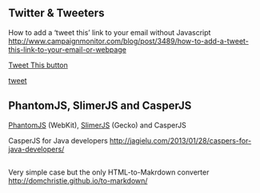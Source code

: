 
## Twitter & Tweeters

How to add a ‘tweet this’ link to your email without Javascript
http://www.campaignmonitor.com/blog/post/3489/how-to-add-a-tweet-this-link-to-your-email-or-webpage

<a href="http://twitter.com/share?url=http://campaignmonitor.com/blog&text=I love the Campaign Monitor blog!&via=campaignmonitor&related=yarrcat" target="_blank">Tweet This button</a>

<a href="http://twitter.com/share?url=http://nodeclipse.org&text=#nodeclipse #nodejs tooling with #eclipse" target="_blank">tweet</a>

## PhantomJS, SlimerJS and CasperJS

[PhantomJS](http://phantomjs.org) (WebKit), [SlimerJS](http://slimerjs.org/) (Gecko) and CasperJS

CasperJS for Java developers <http://jagielu.com/2013/01/28/caspers-for-java-developers/>  

##

Very simple case but the only HTML-to-Makrdown converter
<http://domchristie.github.io/to-markdown/>
